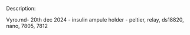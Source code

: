 Description:

Vyro.md- 20th dec 2024 - insulin ampule holder - peltier, relay, ds18820, nano, 7805, 7812
